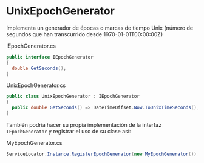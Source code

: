 # UnixEpochGenerator

Implementa un generador de épocas o marcas de tiempo Unix (número de segundos que han transcurrido desde 1970-01-01T00:00:00Z)

IEpochGenerator.cs

```c#
public interface IEpochGenerator
{
  double GetSeconds();
}
```

UnixEpochGenerator.cs

```c#
public class UnixEpochGenerator : IEpochGenerator
{
  public double GetSeconds() => DateTimeOffset.Now.ToUnixTimeSeconds();
}
```

También podria hacer su propia implementación de la interfaz `IEpochGenerator` y registrar el uso de su clase así:

MyEpochGenerator.cs

```c#
ServiceLocator.Instance.RegisterEpochGenerator(new MyEpochGenerator());
```

